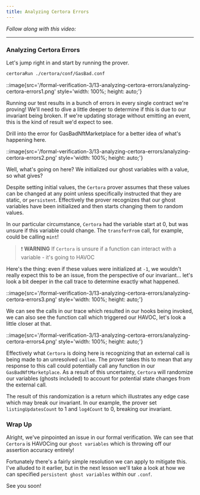 ```yaml
---
title: Analyzing Certora Errors
---
```


_Follow along with this video:_

---

### Analyzing Certora Errors

Let's jump right in and start by running the prover.

```bash
certoraRun ./certora/conf/GasBad.conf
```

::image{src='/formal-verification-3/13-analyzing-certora-errors/analyzing-certora-errors1.png' style='width: 100%; height: auto;'}

Running our test results in a bunch of errors in every single contract we're proving! We'll need to dive a little deeper to determine if this is due to our invariant being broken. If we're updating storage without emitting an event, this is the kind of result we'd expect to see.

Drill into the error for GasBadNftMarketplace for a better idea of what's happening here.

::image{src='/formal-verification-3/13-analyzing-certora-errors/analyzing-certora-errors2.png' style='width: 100%; height: auto;'}

Well, what's going on here? We initialized our ghost variables with a value, so what gives?

Despite setting initial values, the `Certora` prover assumes that these values can be changed at any point unless specifically instructed that they are static, or `persistent`. Effectively the prover recognizes that our ghost variables have been initialized and then starts changing them to random values.

In our particular circumstance, `Certora` had the variable start at 0, but was unsure if this variable could change. The `transferFrom` call, for example, could be calling `mint`!

> ❗ **WARNING**
> If `Certora` is unsure if a function can interact with a variable - it's going to HAVOC

Here's the thing: even if these values were initialized at `-1`, we wouldn't really expect this to be an issue, from the perspective of our invariant... let's look a bit deeper in the call trace to determine exactly what happened.

::image{src='/formal-verification-3/13-analyzing-certora-errors/analyzing-certora-errors3.png' style='width: 100%; height: auto;'}

We can see the calls in our trace which resulted in our hooks being invoked, we can also see the function call which triggered our HAVOC, let's look a little closer at that.

::image{src='/formal-verification-3/13-analyzing-certora-errors/analyzing-certora-errors4.png' style='width: 100%; height: auto;'}

Effectively what `Certora` is doing here is recognizing that an external call is being made to an unresolved `callee`. The prover takes this to mean that any response to this call could potentially call any function in our `GasBadNftMarketplace`. As a result of this uncertainty, `Certora` will randomize our variables (ghosts included) to account for potential state changes from the external call.

The result of this randomization is a return which illustrates any edge case which may break our invariant. In our example, the prover set `listingUpdatesCount` to 1 and `log4Count` to 0, breaking our invariant.

### Wrap Up

Alright, we've pinpointed an issue in our formal verification. We can see that `Certora` is HAVOCing our `ghost variables` which is throwing off our assertion accuracy entirely!

Fortunately there's a fairly simple resolution we can apply to mitigate this. I've alluded to it earlier, but in the next lesson we'll take a look at how we can specified `persistent ghost variables` within our `.conf`.

See you soon!
